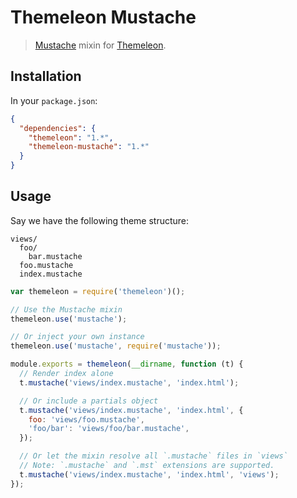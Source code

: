 Themeleon Mustache
==================

> [Mustache] mixin for [Themeleon].

[Mustache]: https://mustache.github.io/
[Themeleon]: https://github.com/themeleon/themeleon

Installation
------------

In your `package.json`:

```json
{
  "dependencies": {
    "themeleon": "1.*",
    "themeleon-mustache": "1.*"
  }
}
```

Usage
-----

Say we have the following theme structure:

```
views/
  foo/
    bar.mustache
  foo.mustache
  index.mustache
```

```js
var themeleon = require('themeleon')();

// Use the Mustache mixin
themeleon.use('mustache');

// Or inject your own instance
themeleon.use('mustache', require('mustache'));

module.exports = themeleon(__dirname, function (t) {
  // Render index alone
  t.mustache('views/index.mustache', 'index.html');

  // Or include a partials object
  t.mustache('views/index.mustache', 'index.html', {
    foo: 'views/foo.mustache',
    'foo/bar': 'views/foo/bar.mustache',
  });

  // Or let the mixin resolve all `.mustache` files in `views`
  // Note: `.mustache` and `.mst` extensions are supported.
  t.mustache('views/index.mustache', 'index.html', 'views');
});
```
